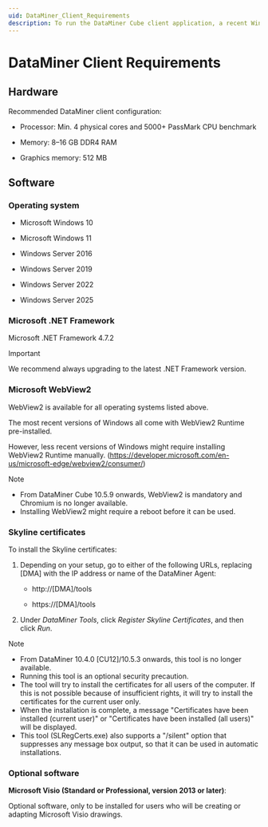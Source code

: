 ```yaml
---
uid: DataMiner_Client_Requirements
description: To run the DataMiner Cube client application, a recent Windows OS is required, on a system with sufficient CPU and (graphics) memory.
---
```


# DataMiner Client Requirements

## Hardware

Recommended DataMiner client configuration:

- Processor: Min. 4 physical cores and 5000+ PassMark CPU benchmark

- Memory: 8–16 GB DDR4 RAM

- Graphics memory: 512 MB

## Software

### Operating system

- Microsoft Windows 10

- Microsoft Windows 11

- Windows Server 2016

- Windows Server 2019

- Windows Server 2022

- Windows Server 2025

### Microsoft .NET Framework

Microsoft .NET Framework 4.7.2

> [!IMPORTANT]
> We recommend always upgrading to the latest .NET Framework version.

### Microsoft WebView2

WebView2 is available for all operating systems listed above.

The most recent versions of Windows all come with WebView2 Runtime pre-installed.

However, less recent versions of Windows might require installing WebView2 Runtime manually. (https://developer.microsoft.com/en-us/microsoft-edge/webview2/consumer/)

> [!NOTE]
>
> - From DataMiner Cube 10.5.9 onwards<!--RN 43429-->, WebView2 is mandatory and Chromium is no longer available.
> - Installing WebView2 might require a reboot before it can be used.

### Skyline certificates

To install the Skyline certificates:

1. Depending on your setup, go to either of the following URLs, replacing [DMA] with the IP address or name of the DataMiner Agent:

   - http://[DMA]/tools

   - https://[DMA]/tools

1. Under *DataMiner Tools*, click *Register Skyline Certificates*, and then click *Run*.

> [!NOTE]
>
> - From DataMiner 10.4.0 [CU12]/10.5.3 onwards<!--RN 41844-->, this tool is no longer available.
> - Running this tool is an optional security precaution.
> - The tool will try to install the certificates for all users of the computer. If this is not possible because of insufficient rights, it will try to install the certificates for the current user only.
> - When the installation is complete, a message "Certificates have been installed (current user)" or "Certificates have been installed (all users)" will be displayed.
> - This tool (SLRegCerts.exe) also supports a "/silent" option that suppresses any message box output, so that it can be used in automatic installations.

### Optional software

**Microsoft Visio (Standard or Professional, version 2013 or later)**:

Optional software, only to be installed for users who will be creating or adapting Microsoft Visio drawings.
